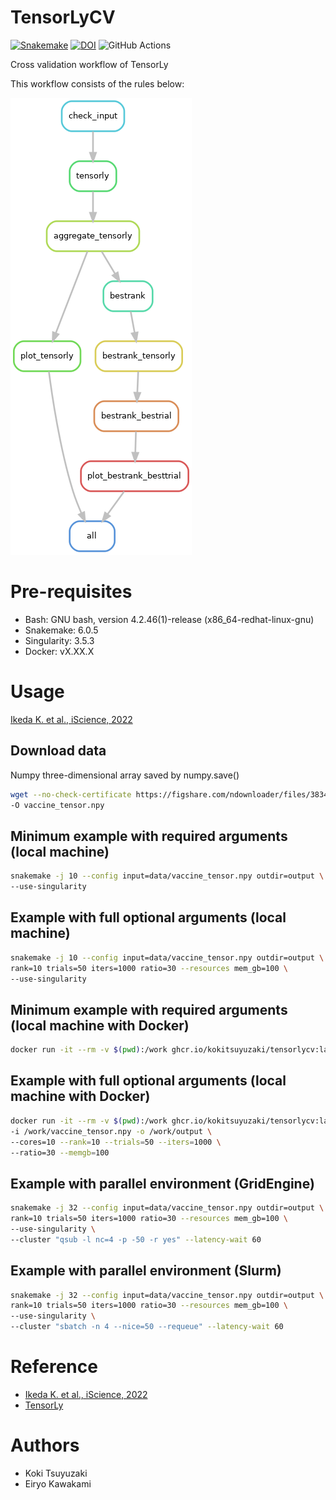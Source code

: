 # TensorLyCV

[![Snakemake](https://img.shields.io/badge/snakemake-≥6.0.5-brightgreen.svg)](https://snakemake.github.io)
[![DOI](https://zenodo.org/badge/135140554.svg)](https://zenodo.org/badge/latestdoi/135140554)
![GitHub Actions](https://github.com/kokitsuyuzaki/TensorLyCV/actions/workflows/build_test_push.yml/badge.svg)

Cross validation workflow of TensorLy

This workflow consists of the rules below:

![](https://github.com/kokitsuyuzaki/TensorLyCV/blob/main/plot/dag.png?raw=true)

# Pre-requisites
- Bash: GNU bash, version 4.2.46(1)-release (x86_64-redhat-linux-gnu)
- Snakemake: 6.0.5
- Singularity: 3.5.3
- Docker: vX.XX.X

# Usage

[Ikeda K. et al., iScience, 2022](https://www.sciencedirect.com/science/article/pii/S2589004222015097)

## Download data

Numpy three-dimensional array saved by numpy.save()

```bash
wget --no-check-certificate https://figshare.com/ndownloader/files/38344040 \
-O vaccine_tensor.npy
```

## Minimum example with required arguments (local machine)

```bash
snakemake -j 10 --config input=data/vaccine_tensor.npy outdir=output \
--use-singularity
```

## Example with full optional arguments (local machine)

```bash
snakemake -j 10 --config input=data/vaccine_tensor.npy outdir=output \
rank=10 trials=50 iters=1000 ratio=30 --resources mem_gb=100 \
--use-singularity
```

## Minimum example with required arguments (local machine with Docker)

```bash
docker run -it --rm -v $(pwd):/work ghcr.io/kokitsuyuzaki/tensorlycv:latest -i /work/vaccine_tensor.npy -o /work/output
```

## Example with full optional arguments (local machine with Docker)

```bash
docker run -it --rm -v $(pwd):/work ghcr.io/kokitsuyuzaki/tensorlycv:latest \
-i /work/vaccine_tensor.npy -o /work/output \
--cores=10 --rank=10 --trials=50 --iters=1000 \
--ratio=30 --memgb=100
```

## Example with parallel environment (GridEngine)

```bash
snakemake -j 32 --config input=data/vaccine_tensor.npy outdir=output \
rank=10 trials=50 iters=1000 ratio=30 --resources mem_gb=100 \
--use-singularity \
--cluster "qsub -l nc=4 -p -50 -r yes" --latency-wait 60
```

## Example with parallel environment (Slurm)

```bash
snakemake -j 32 --config input=data/vaccine_tensor.npy outdir=output \
rank=10 trials=50 iters=1000 ratio=30 --resources mem_gb=100 \
--use-singularity \
--cluster "sbatch -n 4 --nice=50 --requeue" --latency-wait 60
```

# Reference
- [Ikeda K. et al., iScience, 2022](https://www.sciencedirect.com/science/article/pii/S2589004222015097)
- [TensorLy](http://tensorly.org/stable/index.html)

# Authors
- Koki Tsuyuzaki
- Eiryo Kawakami